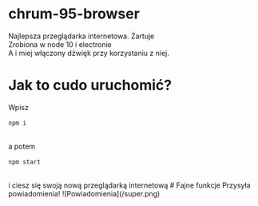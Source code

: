# chrum-95-browser
Najlepsza przeglądarka internetowa. Żartuje <br>
Zrobiona w node 10 i electronie <br>
A i miej włączony dźwięk przy korzystaniu z niej.
# Jak to cudo uruchomić?
Wpisz
```
npm i
```
<br>
a potem

```
npm start
```
<br>
i ciesz się swoją nową przeglądarką internetową
# Fajne funkcje
Przysyła powiadomienia!
![Powiadomienia](/super.png)
